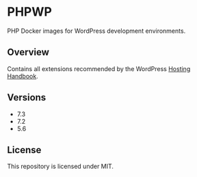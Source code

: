 # PHPWP

PHP Docker images for WordPress development environments.

## Overview

Contains all extensions recommended by the WordPress [Hosting Handbook](https://make.wordpress.org/hosting/handbook/handbook/server-environment/).

## Versions

* 7.3
* 7.2
* 5.6

## License

This repository is licensed under MIT.